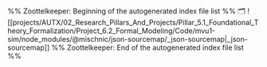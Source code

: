 %% Zoottelkeeper: Beginning of the autogenerated index file list  %%
🗂️ ![[projects/AUTX/02_Research_Pillars_And_Projects/Pillar_5.1_Foundational_Theory_Formalization/Project_6.2_Formal_Modeling/Code/mvu1-sim/node_modules/@mischnic/json-sourcemap/_json-sourcemap|_json-sourcemap]]
%% Zoottelkeeper: End of the autogenerated index file list  %%
